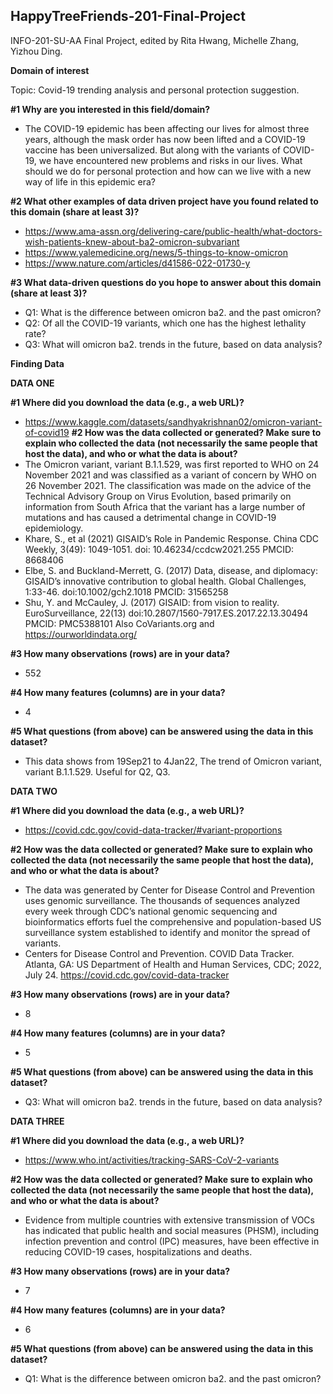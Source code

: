 ## HappyTreeFriends-201-Final-Project
INFO-201-SU-AA Final Project, edited by Rita Hwang, Michelle Zhang, Yizhou Ding.



**Domain of interest**

Topic: Covid-19 trending analysis and personal protection suggestion.

**#1 Why are you interested in this field/domain?**
- The COVID-19 epidemic has been affecting our lives for almost three years, although the mask order has now been lifted and a COVID-19 vaccine has been universalized. But along with the variants of COVID-19, we have encountered new problems and risks in our lives. What should we do for personal protection and how can we live with a new way of life in this epidemic era?

**#2 What other examples of data driven project have you found related to this domain (share at least 3)?**
- https://www.ama-assn.org/delivering-care/public-health/what-doctors-wish-patients-knew-about-ba2-omicron-subvariant
- https://www.yalemedicine.org/news/5-things-to-know-omicron
- https://www.nature.com/articles/d41586-022-01730-y

**#3 What data-driven questions do you hope to answer about this domain (share at least 3)?**
- Q1: What is the difference between omicron ba2. and the past omicron?
- Q2: Of all the COVID-19 variants, which one has the highest lethality rate?
- Q3: What will omicron ba2. trends in the future, based on data analysis?



**Finding Data**

**DATA ONE**

**#1 Where did you download the data (e.g., a web URL)?**
- https://www.kaggle.com/datasets/sandhyakrishnan02/omicron-variant-of-covid19
**#2 How was the data collected or generated? Make sure to explain who collected the data (not necessarily the same people that host the data), and who or what the data is about?**
- The Omicron variant, variant B.1.1.529, was first reported to WHO on 24 November 2021 and was classified as a variant of concern by WHO on 26 November 2021. The   classification was made on the advice of the Technical Advisory Group on Virus Evolution, based primarily on information from South Africa that the variant has a   large number of mutations and has caused a detrimental change in COVID-19 epidemiology.
- Khare, S., et al (2021) GISAID’s Role in Pandemic Response. China CDC Weekly, 3(49): 1049-1051. doi: 10.46234/ccdcw2021.255 PMCID: 8668406
- Elbe, S. and Buckland-Merrett, G. (2017) Data, disease, and diplomacy: GISAID’s innovative contribution to global health. Global Challenges, 1:33-46.      doi:10.1002/gch2.1018 PMCID: 31565258
- Shu, Y. and McCauley, J. (2017) GISAID: from vision to reality. EuroSurveillance, 22(13) doi:10.2807/1560-7917.ES.2017.22.13.30494 PMCID: PMC5388101
Also CoVariants.org and https://ourworldindata.org/

**#3 How many observations (rows) are in your data?**
- 552

**#4 How many features (columns) are in your data?**
- 4

**#5 What questions (from above) can be answered using the data in this dataset?**
- This data shows from 19Sep21 to 4Jan22, The trend of Omicron variant, variant B.1.1.529. Useful for Q2, Q3.


**DATA TWO**

**#1 Where did you download the data (e.g., a web URL)?**
- https://covid.cdc.gov/covid-data-tracker/#variant-proportions

**#2 How was the data collected or generated? Make sure to explain who collected the data (not necessarily the same people that host the data), and who or what the data is about?**
  - The data was generated by Center for Disease Control and Prevention uses genomic surveillance. The thousands of sequences analyzed every week through CDC’s national genomic sequencing and bioinformatics efforts fuel the comprehensive and population-based US surveillance system established to identify and monitor the spread of variants.
  - Centers for Disease Control and Prevention. COVID Data Tracker. Atlanta, GA: US Department of Health and Human Services, CDC; 2022, July 24. https://covid.cdc.gov/covid-data-tracker

**#3 How many observations (rows) are in your data?**
- 8

**#4 How many features (columns) are in your data?**
- 5

**#5 What questions (from above) can be answered using the data in this dataset?**
- Q3: What will omicron ba2. trends in the future, based on data analysis?


**DATA THREE**

**#1 Where did you download the data (e.g., a web URL)?**
- https://www.who.int/activities/tracking-SARS-CoV-2-variants

**#2 How was the data collected or generated? Make sure to explain who collected the data (not necessarily the same people that host the data), and who or what the data is about?**
  - Evidence from multiple countries with extensive transmission of VOCs has indicated that public health and social measures (PHSM), including infection prevention and control (IPC) measures, have been effective in reducing COVID-19 cases, hospitalizations and deaths. 

**#3 How many observations (rows) are in your data?**
- 7

**#4 How many features (columns) are in your data?**
- 6

**#5 What questions (from above) can be answered using the data in this dataset?**
- Q1: What is the difference between omicron ba2. and the past omicron?
